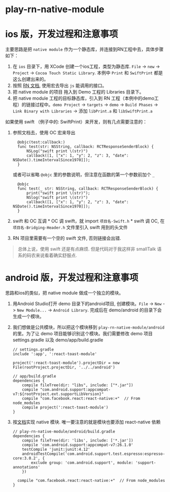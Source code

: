 # play-rn-native-module

# ios 版，开发过程和注意事项

主要思路是把 `native module` 作为一个静态库，并连接到RN工程中去，具体步骤如下：

1. 在 `ios` 目录下，用 XCode 创建一个ios工程，类型为静态库. `File` -> `new` -> `Project` -> `Cocoa Touch Static Library`. 本例中 `Print` 和 `SwiftPrint` 都是这么创建出来的。
2. 按照 [RN 文档](https://facebook.github.io/react-native/docs/native-modules-ios), 使用宏去导出 `js` 能调用的接口。
3. 把 native module 的项目 拖入到 Demo 工程的 Libraries 目录下。
4. 把 native module 工程的目标静态库，引入到 RN 工程（本例中的demo工程）的链接过程中。`demo Project` -> `targets` -> `demo` -> `Build Phases` -> `Link Binary with Libraries` -> 添加 `libPrint.a` 和 `libSwiftPrint.a`

如果使用 swift （例子中的: SwiftPrint）来开发，则有几点需要注意的：
  1. 参照文档去，使用 OC 宏来导出
      ```
        @objc(test:callback:)
        func test(str: NSString, callback: RCTResponseSenderBlock) {
            NSLog("swift print \(str)")
            callback([1, ["x": 1, "y": 2, "z": 3, "date": NSDate().timeIntervalSince1970]]);
        }
      ```

      或者可以省略 `@objc` 里的参数说明，但注意在函数的第一个参数前加个 `_`

      ```
        @objc
        func test(_ str: NSString, callback: RCTResponseSenderBlock) {
            print("swift print \(str)");
            NSlog("swift print \(str)")
            callback([1, ["x": 1, "y": 2, "z": 3, "date": NSDate().timeIntervalSince1970]]);
        }
      ```
  2. swift 和 OC 互调
    * OC 调 swift，就 import `项目名-Swift.h`
    * swift 调 OC, 在 `项目名-Bridging-Header.h` 文件里引入 swift 用到的头文件

  3. RN 项目里需要有一个空的 swift 文件, 否则链接会出错.

  > 总体上说，使用 swift 还是有点麻烦. 但是代码对于我这样非 smallTalk 语系的码农来说看着确实舒服点.

# android 版，开发过程和注意事项
思路和ios的类似，把 native module 做成一个独立的模块。

1. 用Android Studio打开 demo 目录下的android项目, 创建模块。`File` -> `New` -> `New Module...` -> `Android Library`. 完成后在 demo/android 的目录下会生成一个模块。
2. 我们想做是公共模块，所以把这个模块移到 `play-rn-native-module/android` 的里。为了让 demo 项目能够识别这个模块。我们需要修改 demo 项目 settings.gradle 以及 demo/app/build.gradle

    ```
    // settings.gradle
    include ':app', ':react-toast-module'

    project(':react-toast-module').projectDir = new File(rootProject.projectDir, '../../android')
    ```

    ```
    // app/build.gradle
    dependencies {
        compile fileTree(dir: "libs", include: ["*.jar"])
        compile "com.android.support:appcompat-v7:${rootProject.ext.supportLibVersion}"
        compile "com.facebook.react:react-native:+"  // From node_modules
        compile project(':react-toast-module')
    }
    ```
  3. 按[文档](https://facebook.github.io/react-native/docs/native-modules-android)实现 native 模块. 唯一要注意的就是模块也要添加 react-native 依赖

      ```
      // play-rn-native-module/android/build.gradle
      dependencies {
          compile fileTree(dir: 'libs', include: ['*.jar'])
          compile 'com.android.support:appcompat-v7:26.1.0'
          testCompile 'junit:junit:4.12'
          androidTestCompile('com.android.support.test.espresso:espresso-core:3.0.2', {
              exclude group: 'com.android.support', module: 'support-annotations'
          })

        compile "com.facebook.react:react-native:+"  // From node_modules
      }
      ```
